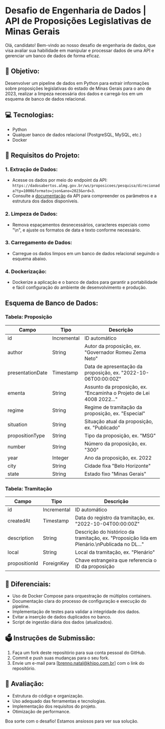 # Desafio de Engenharia de Dados | API de Proposições Legislativas de Minas Gerais

Olá, candidato! Bem-vindo ao nosso desafio de engenharia de dados, que visa avaliar sua habilidade em manipular e processar dados de uma API e gerenciar um banco de dados de forma eficaz.

## 🚀 Objetivo:

Desenvolver um pipeline de dados em Python para extrair informações sobre proposições legislativas do estado de Minas Gerais para o ano de 2023, realizar a limpeza necessária dos dados e carregá-los em um esquema de banco de dados relacional.

## 💻 Tecnologias:

- Python
- Qualquer banco de dados relacional (PostgreSQL, MySQL, etc.)
- Docker

## 📜 Requisitos do Projeto:

### 1. Extração de Dados:

- Acesse os dados por meio do endpoint da API: `https://dadosabertos.almg.gov.br/ws/proposicoes/pesquisa/direcionada?tp=1000&formato=json&ano=2023&ord=3`.
- Consulte a [documentação](http://dadosabertos.almg.gov.br/ws/proposicoes/ajuda#Pesquisa%20Direcionada%20%C3%A0s%20Proposi%C3%A7%C3%B5es%20em%20Tramita%C3%A7%C3%A3o) da API para compreender os parâmetros e a estrutura dos dados disponíveis.

### 2. Limpeza de Dados:

- Remova espaçamentos desnecessários, caracteres especiais como "\n", e ajuste os formatos de data e texto conforme necessário.

### 3. Carregamento de Dados:

- Carregue os dados limpos em um banco de dados relacional seguindo o esquema abaixo.

### 4. Dockerização:

- Dockerize a aplicação e o banco de dados para garantir a portabilidade e fácil configuração do ambiente de desenvolvimento e produção.

## Esquema de Banco de Dados:

### Tabela: Proposição
| Campo            | Tipo      | Descrição                                                                                         |
|------------------|-----------|---------------------------------------------------------------------------------------------------|
| id               | Incremental| ID automático                                                                                    |
| author           | String    | Autor da proposição, ex. "Governador Romeu Zema Neto"                                             |
| presentationDate | Timestamp | Data de apresentação da proposição, ex. "2022-10-06T00:00:00Z"                                    |
| ementa           | String    | Assunto da proposição, ex. "Encaminha o Projeto de Lei 4008 2022..."                              |
| regime           | String    | Regime de tramitação da proposição, ex. "Especial"                                                |
| situation        | String    | Situação atual da proposição, ex. "Publicado"                                                     |
| propositionType  | String    | Tipo da proposição, ex. "MSG"                                                                     |
| number           | String    | Número da proposição, ex. "300"                                                                   |
| year             | Integer   | Ano da proposição, ex. 2022                                                                       |
| city             | String    | Cidade fixa "Belo Horizonte"                                                                      |
| state            | String    | Estado fixo "Minas Gerais"                                                                        |

### Tabela: Tramitação
| Campo            | Tipo         | Descrição                                                                                         |
|------------------|--------------|---------------------------------------------------------------------------------------------------|
| id               | Incremental  | ID automático                                                                                     |
| createdAt        | Timestamp    | Data do registro da tramitação, ex. "2022-10-04T00:00:00Z"                                        |
| description      | String       | Descrição do histórico da tramitação, ex. "Proposição lida em Plenário.\nPublicada no DL..."      |
| local            | String       | Local da tramitação, ex. "Plenário"                                                               |
| propositionId    | ForeignKey   | Chave estrangeira que referencia o ID da proposição                                               |

## 🥇 Diferenciais:

- Uso de Docker Compose para orquestração de múltiplos containers.
- Documentação clara do processo de configuração e execução do pipeline.
- Implementação de testes para validar a integridade dos dados.
- Evitar a inserção de dados duplicados no banco.
- Script de ingestão diária dos dados (atualizados).

## 🗳️ Instruções de Submissão:

1. Faça um fork deste repositório para sua conta pessoal do GitHub.
2. Commit e push suas mudanças para o seu fork.
3. Envie um e-mail para [brenno.natal@khipo.com.br] com o link do repositório.

## 🧪 Avaliação:

- Estrutura do código e organização.
- Uso adequado das ferramentas e tecnologias.
- Implementação dos requisitos do projeto.
- Otimização de performance.

Boa sorte com o desafio! Estamos ansiosos para ver sua solução.
